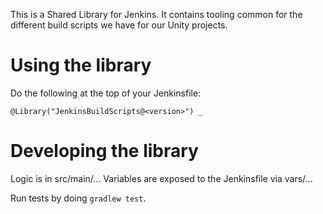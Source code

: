 This is a Shared Library for Jenkins. It contains tooling common for the different build scripts we have for our Unity projects.

# Using the library

Do the following at the top of your Jenkinsfile:

```
@Library("JenkinsBuildScripts@<version>") _
```

# Developing the library

Logic is in src/main/...
Variables are exposed to the Jenkinsfile via vars/...

Run tests by doing `gradlew test`.
